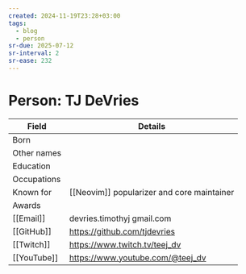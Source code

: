 ```yaml
---
created: 2024-11-19T23:28+03:00
tags:
  - blog
  - person
sr-due: 2025-07-12
sr-interval: 2
sr-ease: 232
---
```


# Person: TJ DeVries

| Field       | Details                                    |
| ----------- | ------------------------------------------ |
| Born        |                                            |
| Other names |                                            |
| Education   |                                            |
| Occupations |                                            |
| Known for   | [[Neovim]] popularizer and core maintainer |
| Awards      |                                            |
| [[Email]]   | devries.timothyj <at> gmail.com            |
| [[GitHub]]  | https://github.com/tjdevries               |
| [[Twitch]]  | https://www.twitch.tv/teej_dv              |
| [[YouTube]] | https://www.youtube.com/@teej_dv           |
